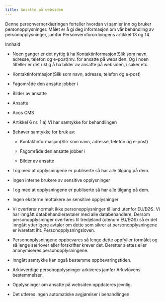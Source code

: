 ```yaml
---
title: Ansatte på websiden
---
```



  

Denne personvernerklæringen forteller hvordan vi samler inn og bruker personopplysninger. Målet er å gi deg informasjon om vår behandling av personopplysninger, jamfør Personvernforordningens artikkel 13 og 14.

  

Innhald

*   Noen ganger er det nyttig å ha Kontaktinformasjon(Slik som navn, adresse, telefon og e-post)mv. for ansatte på websiden. Og i noen tilfeller er det riktig å ha bilder av ansatte på websiden, i saker etc.  
    
*   Kontaktinformasjon(Slik som navn, adresse, telefon og e-post)  
    
*   Fagområde den ansatte jobber i  
    
*   Bilder av ansatte  
    
*   Ansatte  
    
*   Acos CMS  
    
*   Artikkel 6 nr. 1 a) Vi har samtykke for behandlingen  
    
*   Behøver samtykke for bruk av:  
    
    *   Kontaktinformasjon(Slik som navn, adresse, telefon og e-post)
    
    *   Fagområde den ansatte jobber i
    
    *   Bilder av ansatte
    
*   I og med at opplysningene er publiserte så har alle tilgang på dem.  
    
*   Ingen interne brukere av sensitive opplysninger  
    
*   I og med at opplysningene er publiserte så har alle tilgang på dem.  
    
*   Ingen eksterne mottakere av sensitive opplysninger  
    
*   Vi overfører normalt ikke personopplysninger til land utenfor EU/EØS. Vi har inngått databehandleravtaler med alle databehandlere. Dersom personopplysninger overføres til tredjeland (utenom EU/EØS) så er det inngått ytterligere avtaler om dette som sikrer at personopplysningene er ivaretatt iht. Personopplysningsloven.  
    
*   Personopplysningene oppbevares så lenge dette oppfyller formålet og så lenge særlover eller forskrifter krever det. Deretter slettes eller anonymiseres personopplysningene.  
    
*   Inngått samtykke kan også bestemme oppbevaringstiden.  
    
*   Arkivverdige personopplysninger arkiveres jamfør Arkivlovens bestemmelser.  
    
*   Opplysninger om ansatte på websiden oppdateres jevnlig.  
    
*   Det utføres ingen automatiske avgjørelser i behandlingen